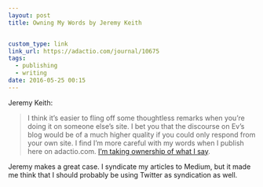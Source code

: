 ```yaml
---
layout: post
title: Owning My Words by Jeremy Keith


custom_type: link
link_url: https://adactio.com/journal/10675
tags:
  - publishing
  - writing
date: 2016-05-25 00:15
---
```

Jeremy Keith:

> I think it’s easier to fling off some thoughtless remarks when you’re doing it on someone else’s site. I bet you that the discourse on Ev’s blog would be of a much higher quality if you could only respond from your own site. I find I’m more careful with my words when I publish here on adactio.com. [I’m taking ownership of what I say](http://indiewebcamp.com/POSSE).

Jeremy makes a great case. I syndicate my articles to Medium, but it made me think that I should probably be using Twitter as syndication as well.
